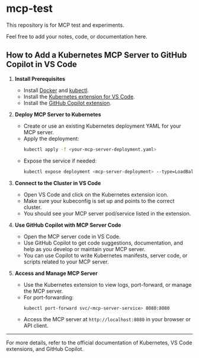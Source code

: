 # mcp-test

This repository is for MCP test and experiments.

Feel free to add your notes, code, or documentation here.

## How to Add a Kubernetes MCP Server to GitHub Copilot in VS Code

1. **Install Prerequisites**
   - Install [Docker](https://www.docker.com/) and [kubectl](https://kubernetes.io/docs/tasks/tools/).
   - Install the [Kubernetes extension for VS Code](https://marketplace.visualstudio.com/items?itemName=ms-kubernetes-tools.vscode-kubernetes-tools).
   - Install the [GitHub Copilot extension](https://marketplace.visualstudio.com/items?itemName=GitHub.copilot).

2. **Deploy MCP Server to Kubernetes**
   - Create or use an existing Kubernetes deployment YAML for your MCP server.
   - Apply the deployment:
     ```sh
     kubectl apply -f <your-mcp-server-deployment.yaml>
     ```
   - Expose the service if needed:
     ```sh
     kubectl expose deployment <mcp-server-deployment> --type=LoadBalancer --port=8080
     ```

3. **Connect to the Cluster in VS Code**
   - Open VS Code and click on the Kubernetes extension icon.
   - Make sure your kubeconfig is set up and points to the correct cluster.
   - You should see your MCP server pod/service listed in the extension.

4. **Use GitHub Copilot with MCP Server Code**
   - Open the MCP server code in VS Code.
   - Use GitHub Copilot to get code suggestions, documentation, and help as you develop or maintain your MCP server.
   - You can use Copilot to write Kubernetes manifests, server code, or scripts related to your MCP server.

5. **Access and Manage MCP Server**
   - Use the Kubernetes extension to view logs, port-forward, or manage the MCP server.
   - For port-forwarding:
     ```sh
     kubectl port-forward svc/<mcp-server-service> 8080:8080
     ```
   - Access the MCP server at `http://localhost:8080` in your browser or API client.

---

For more details, refer to the official documentation of Kubernetes, VS Code extensions, and GitHub Copilot.
